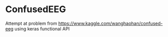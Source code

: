 # ConfusedEEG
Attempt at problem from https://www.kaggle.com/wanghaohan/confused-eeg using keras functional API
